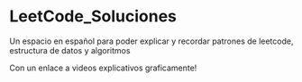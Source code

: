 # LeetCode_Soluciones
Un espacio en español para poder explicar y recordar patrones de leetcode, estructura de datos y algoritmos


Con un enlace a videos explicativos graficamente!